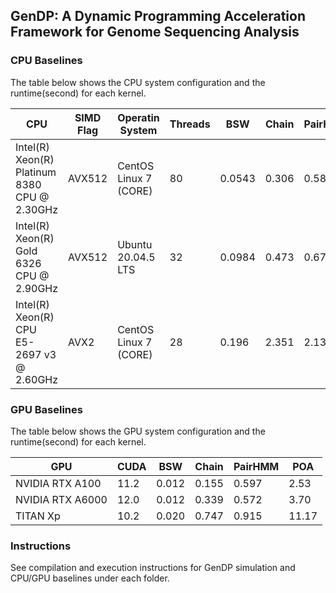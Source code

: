 ## GenDP: A Dynamic Programming Acceleration Framework for Genome Sequencing Analysis

### CPU Baselines

The table below shows the CPU system configuration and the runtime(second) for each kernel.

| CPU                                          | SIMD Flag | Operatin System       | Threads | BSW    | Chain | PairHMM | POA   |
| -------------------------------------------- | --------- | --------------------- | ------- | -----  | ----- | ------- | ----- |
| Intel(R) Xeon(R) Platinum 8380 CPU @ 2.30GHz | AVX512    | CentOS Linux 7 (CORE) | 80      | 0.0543 | 0.306 | 0.587   | 16.579 |
| Intel(R) Xeon(R) Gold 6326 CPU @ 2.90GHz     | AVX512    | Ubuntu 20.04.5 LTS    | 32      | 0.0984 | 0.473 | 0.678   | 34.298 |
| Intel(R) Xeon(R) CPU E5-2697 v3 @ 2.60GHz    | AVX2      | CentOS Linux 7 (CORE) | 28      | 0.196  | 2.351 | 2.13    |  |


### GPU Baselines

The table below shows the GPU system configuration and the runtime(second) for each kernel.

| GPU               | CUDA | BSW   | Chain | PairHMM | POA   |
| ----------------- | ---- | ----- | ----- | ------  | ----- |
| NVIDIA RTX A100   | 11.2 | 0.012 | 0.155 | 0.597   | 2.53  |
| NVIDIA RTX A6000  | 12.0 | 0.012 | 0.339 | 0.572   | 3.70  |
| TITAN Xp          | 10.2 | 0.020 | 0.747 | 0.915   | 11.17 |

### Instructions

See compilation and execution instructions for GenDP simulation and CPU/GPU baselines under each folder.